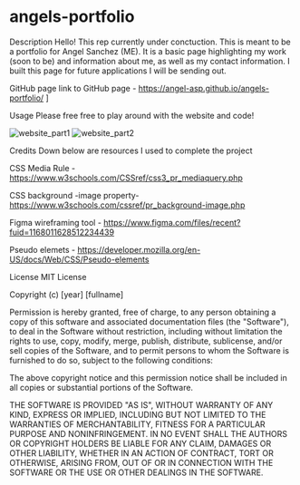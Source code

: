 # angels-portfolio
Description
Hello! This rep currently under conctuction. This is meant to be a portfolio for Angel Sanchez (ME). It is a basic page highlighting my work (soon to be) and information about me, as well as my contact information. I built this page for future applications I will be sending out. 

GitHub page
link to GitHub page - https://angel-asp.github.io/angels-portfolio/ ]

Usage
Please free free to play around with the website and code!


![website_part1](https://user-images.githubusercontent.com/115054712/199654436-ab82e755-03d2-4992-9fb3-770f9bb95e4e.png)
![website_part2](https://user-images.githubusercontent.com/115054712/199654439-f5bfaada-4a38-4bef-bb6d-bcf74afc7c97.png)


Credits
Down below are resources I used to complete the project

CSS Media Rule - https://www.w3schools.com/CSSref/css3_pr_mediaquery.php 

CSS background -image property- https://www.w3schools.com/cssref/pr_background-image.php 

Figma wireframing tool - https://www.figma.com/files/recent?fuid=1168011628512234439

Pseudo elemets - https://developer.mozilla.org/en-US/docs/Web/CSS/Pseudo-elements

License
MIT License

Copyright (c) [year] [fullname]

Permission is hereby granted, free of charge, to any person obtaining a copy of this software and associated documentation files (the "Software"), to deal in the Software without restriction, including without limitation the rights to use, copy, modify, merge, publish, distribute, sublicense, and/or sell copies of the Software, and to permit persons to whom the Software is furnished to do so, subject to the following conditions:

The above copyright notice and this permission notice shall be included in all copies or substantial portions of the Software.

THE SOFTWARE IS PROVIDED "AS IS", WITHOUT WARRANTY OF ANY KIND, EXPRESS OR IMPLIED, INCLUDING BUT NOT LIMITED TO THE WARRANTIES OF MERCHANTABILITY, FITNESS FOR A PARTICULAR PURPOSE AND NONINFRINGEMENT. IN NO EVENT SHALL THE AUTHORS OR COPYRIGHT HOLDERS BE LIABLE FOR ANY CLAIM, DAMAGES OR OTHER LIABILITY, WHETHER IN AN ACTION OF CONTRACT, TORT OR OTHERWISE, ARISING FROM, OUT OF OR IN CONNECTION WITH THE SOFTWARE OR THE USE OR OTHER DEALINGS IN THE SOFTWARE.



